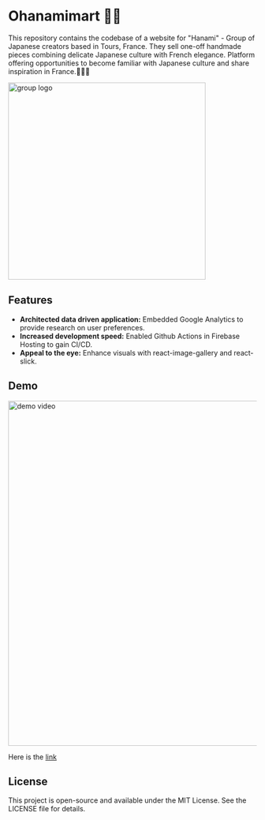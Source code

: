 # Ohanamimart 🏮🍡

This repository contains the codebase of a website for "Hanami" - Group of Japanese creators based in Tours, France. They sell one-off handmade pieces combining delicate Japanese culture with French elegance. Platform offering opportunities to become familiar with Japanese culture and share inspiration in France.🌸🌸🌸

<img src="https://i.ibb.co/gyZcTns/HANAMI-trimed.png" alt="group logo" width="400px"/>

## Features

- **Architected data driven application:** Embedded Google Analytics to provide research on user preferences.
- **Increased development speed:** Enabled Github Actions in Firebase Hosting to gain CI/CD. 
- **Appeal to the eye:** Enhance visuals with react-image-gallery and react-slick. 

## Demo

<img src="https://media.giphy.com/media/Ji3Hi8zckqmpLNuvn0/giphy.gif" alt="demo video" width="700px"/>

Here is the [link](https://ohanamimart-37000.web.app/)

## License
This project is open-source and available under the MIT License. See the LICENSE file for details.
